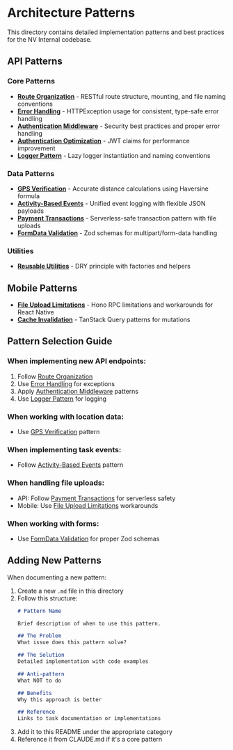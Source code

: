 # Architecture Patterns

This directory contains detailed implementation patterns and best practices for the NV Internal codebase.

## API Patterns

### Core Patterns

- **[Route Organization](./route-organization.md)** - RESTful route structure, mounting, and file naming conventions
- **[Error Handling](./error-handling.md)** - HTTPException usage for consistent, type-safe error handling
- **[Authentication Middleware](./auth-middleware.md)** - Security best practices and proper error handling
- **[Authentication Optimization](./auth-optimization.md)** - JWT claims for performance improvement
- **[Logger Pattern](./logger.md)** - Lazy logger instantiation and naming conventions

### Data Patterns

- **[GPS Verification](./gps-verification.md)** - Accurate distance calculations using Haversine formula
- **[Activity-Based Events](./activity-event.md)** - Unified event logging with flexible JSON payloads
- **[Payment Transactions](./payment-transactions.md)** - Serverless-safe transaction pattern with file uploads
- **[FormData Validation](./formdata-validation.md)** - Zod schemas for multipart/form-data handling

### Utilities

- **[Reusable Utilities](./reusable-utilities.md)** - DRY principle with factories and helpers

## Mobile Patterns

- **[File Upload Limitations](./file-upload.md)** - Hono RPC limitations and workarounds for React Native
- **[Cache Invalidation](./cache-invalidation.md)** - TanStack Query patterns for mutations

## Pattern Selection Guide

### When implementing new API endpoints:
1. Follow [Route Organization](./route-organization.md)
2. Use [Error Handling](./error-handling.md) for exceptions
3. Apply [Authentication Middleware](./auth-middleware.md) patterns
4. Use [Logger Pattern](./logger.md) for logging

### When working with location data:
- Use [GPS Verification](./gps-verification.md) pattern

### When implementing task events:
- Follow [Activity-Based Events](./activity-event.md) pattern

### When handling file uploads:
- API: Follow [Payment Transactions](./payment-transactions.md) for serverless safety
- Mobile: Use [File Upload Limitations](./file-upload.md) workarounds

### When working with forms:
- Use [FormData Validation](./formdata-validation.md) for proper Zod schemas

## Adding New Patterns

When documenting a new pattern:

1. Create a new `.md` file in this directory
2. Follow this structure:
   ```markdown
   # Pattern Name

   Brief description of when to use this pattern.

   ## The Problem
   What issue does this pattern solve?

   ## The Solution
   Detailed implementation with code examples

   ## Anti-pattern
   What NOT to do

   ## Benefits
   Why this approach is better

   ## Reference
   Links to task documentation or implementations
   ```
3. Add it to this README under the appropriate category
4. Reference it from CLAUDE.md if it's a core pattern
